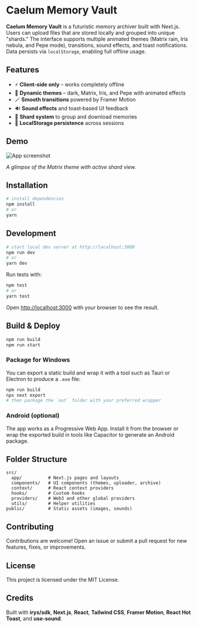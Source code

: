 # Caelum Memory Vault

**Caelum Memory Vault** is a futuristic memory archiver built with Next.js. Users can upload files that are stored locally and grouped into unique "shards." The interface supports multiple animated themes (Matrix rain, Iris nebula, and Pepe mode), transitions, sound effects, and toast notifications. Data persists via `localStorage`, enabling full offline usage.

## Features

- ⚡ **Client‑side only** – works completely offline
- 🎨 **Dynamic themes** – dark, Matrix, Iris, and Pepe with animated effects
- 🪄 **Smooth transitions** powered by Framer Motion
- 🔊 **Sound effects** and toast‑based UI feedback
- 📂 **Shard system** to group and download memories
- 💾 **LocalStorage persistence** across sessions

## Demo

![App screenshot](./docs/demo.png)

*A glimpse of the Matrix theme with active shard view.*

## Installation

```bash
# install dependencies
npm install
# or
yarn
```

## Development

```bash
# start local dev server at http://localhost:3000
npm run dev
# or
yarn dev
```
Run tests with:

```bash
npm test
# or
yarn test
```

Open [http://localhost:3000](http://localhost:3000) with your browser to see the result.
## Build & Deploy

```bash
npm run build
npm run start
```

### Package for Windows

You can export a static build and wrap it with a tool such as Tauri or Electron to produce a `.exe` file:

```bash
npm run build
npx next export
# then package the `out` folder with your preferred wrapper
```

### Android (optional)

The app works as a Progressive Web App. Install it from the browser or wrap the exported build in tools like Capacitor to generate an Android package.

## Folder Structure

```
src/
  app/          # Next.js pages and layouts
  components/   # UI components (themes, uploader, archive)
  context/      # React context providers
  hooks/        # Custom hooks
  providers/    # Web3 and other global providers
  utils/        # Helper utilities
public/         # Static assets (images, sounds)
```

## Contributing

Contributions are welcome! Open an issue or submit a pull request for new features, fixes, or improvements.

## License

This project is licensed under the MIT License.


## Credits

Built with **irys/sdk**, **Next.js**, **React**, **Tailwind CSS**, **Framer Motion**, **React Hot Toast**, and **use‑sound**.